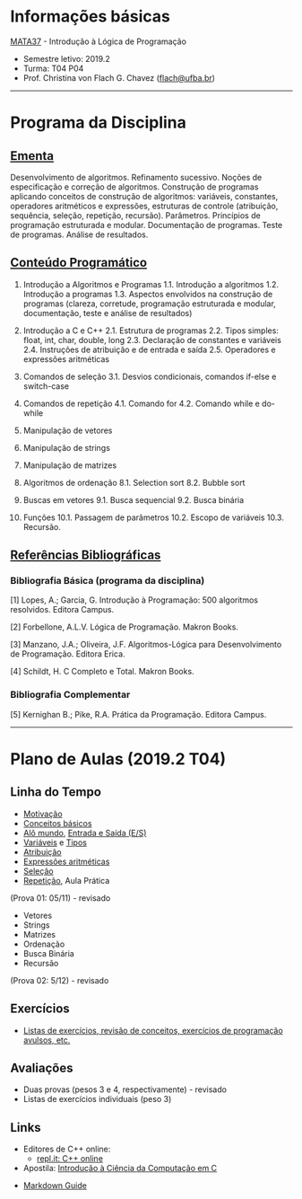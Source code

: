 # Informações básicas

[MATA37](https://alunoweb.ufba.br/SiacWWW/ExibirEmentaPublico.do?cdDisciplina=MATA37&nuPerInicial=20071) - Introdução à Lógica de Programação

- Semestre letivo: 2019.2
- Turma: T04 P04
- Prof. Christina von Flach G. Chavez (flach@ufba.br)

---

# Programa da Disciplina
## [Ementa](https://alunoweb.ufba.br/SiacWWW/ExibirEmentaPublico.do?cdDisciplina=MATA37&nuPerInicial=20071)

Desenvolvimento de algoritmos. Refinamento sucessivo. Noções de especificação e correção de algoritmos. Construção de programas aplicando conceitos de construção de algoritmos: variáveis, constantes, operadores aritméticos e expressões, estruturas de controle (atribuição, sequência, seleção, repetição, recursão). Parâmetros. Princípios de programação estruturada e modular. Documentação de programas. Teste de programas. Análise de resultados.

## [Conteúdo Programático](https://alunoweb.ufba.br/SiacWWW/ExibirEmentaPublico.do?cdDisciplina=MATA37&nuPerInicial=20071)

1. Introdução a Algoritmos e Programas 1.1. Introdução a algoritmos 1.2. Introdução a programas 1.3. Aspectos envolvidos na construção de programas (clareza, corretude, programação estruturada e modular, documentação, teste e análise de resultados) 

2. Introdução a C e C++ 2.1. Estrutura de programas 2.2. Tipos simples: float, int, char, double, long 2.3. Declaração de constantes e variáveis 2.4. Instruções de atribuição e de entrada e saída 2.5. Operadores e expressões aritméticas 

3. Comandos de seleção 3.1. Desvios condicionais, comandos if-else e switch-case 

4. Comandos de repetição 4.1. Comando for 4.2. Comando while e do-while 

5. Manipulação de vetores 

6. Manipulação de strings 

7. Manipulação de matrizes 

8. Algoritmos de ordenação 8.1. Selection sort 8.2. Bubble sort 

9. Buscas em vetores 9.1. Busca sequencial 9.2. Busca binária 

10. Funções 10.1. Passagem de parâmetros 10.2. Escopo de variáveis 10.3. Recursão.

## [Referências Bibliográficas](https://alunoweb.ufba.br/SiacWWW/ExibirEmentaPublico.do?cdDisciplina=MATA37&nuPerInicial=20071)

### Bibliografia Básica (programa da disciplina)

[1] Lopes, A.; Garcia, G. Introdução à Programação: 500 algoritmos resolvidos. Editora Campus.

[2] Forbellone, A.L.V. Lógica de Programação. Makron Books. 

[3] Manzano, J.A.; Oliveira, J.F. 
Algoritmos-Lógica para Desenvolvimento de Programação. Editora Erica. 

[4] Schildt, H. C Completo e Total. Makron Books. 

### Bibliografia Complementar

[5] Kernighan B.; Pike, R.A. Prática da Programação. Editora Campus.

---

# Plano de Aulas (2019.2 T04)
## Linha do Tempo
+ [Motivação](tutorial/turtleacademy.md)
+ [Conceitos básicos](tutorial/algoritmo.md)
+ [Alô mundo](https://rodrigorgs.github.io/aulas/mata37/intro-cpp#1), [Entrada e Saída (E/S)](tutorial/entradasaida.md)
+ [Variáveis](tutorial/variaveis.md) e [Tipos](tutorial/tipos.md)
+ [Atribuição](tutorial/atribuicao.md)
+ [Expressões aritméticas](https://rodrigorgs.github.io/aulas/mata37/aritmetica#1)
+ [Seleção](tutorial/selecao.md)
+ [Repetição](tutorial/repeticao.md), Aula Prática

(Prova 01: 05/11) - revisado

+ Vetores
+ Strings
+ Matrizes
+ Ordenação
+ Busca Binária
+ Recursão

(Prova 02: 5/12) - revisado

## Exercícios

+ [Listas de exercícios, revisão de conceitos, exercícios de programação avulsos, etc.](exercicios.md)

## Avaliações

+ Duas provas (pesos 3 e 4, respectivamente) - revisado
+ Listas de exercícios individuais (peso 3)

## Links

+ Editores de C++ online:
   - [repl.it: C++ online](https://repl.it/languages/cpp)
+ Apostila: [Introdução à Ciência da Computação em C](https://www.ime.usp.br/~hitoshi/introducao/)
- [Markdown Guide](https://www.markdownguide.org/basic-syntax/)

